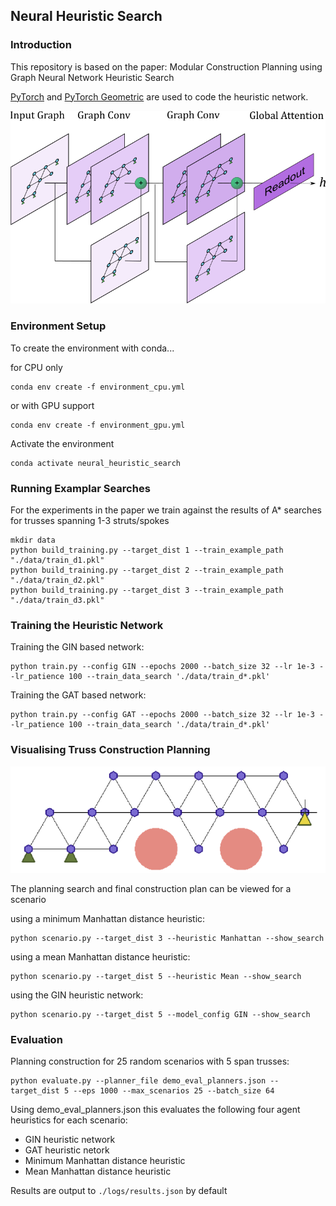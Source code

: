 ## Neural Heuristic Search

### Introduction
This repository is based on the paper: Modular Construction Planning using Graph Neural Network Heuristic Search

[PyTorch](https://pytorch.org/) and [PyTorch Geometric](https://pytorch-geometric.readthedocs.io/en/latest/) are used to code the heuristic network.

<img src="images/shnet.png"
     alt="Search heuristic network"
     style="float: margin-bottom: 50px;" />


### Environment Setup
To create the environment with conda...

for CPU only
```
conda env create -f environment_cpu.yml
```
or with GPU support

```
conda env create -f environment_gpu.yml
```

Activate the environment

```
conda activate neural_heuristic_search
```
### Running Examplar Searches

For the experiments in the paper we train against the results of A* searches for trusses spanning 1-3 struts/spokes

```
mkdir data
python build_training.py --target_dist 1 --train_example_path "./data/train_d1.pkl"
python build_training.py --target_dist 2 --train_example_path "./data/train_d2.pkl"
python build_training.py --target_dist 3 --train_example_path "./data/train_d3.pkl"

```

### Training the Heuristic Network

Training the GIN based network:
```
python train.py --config GIN --epochs 2000 --batch_size 32 --lr 1e-3 --lr_patience 100 --train_data_search './data/train_d*.pkl'
```

Training the GAT based network:
```
python train.py --config GAT --epochs 2000 --batch_size 32 --lr 1e-3 --lr_patience 100 --train_data_search './data/train_d*.pkl'
```

### Visualising Truss Construction Planning

<img src="images/truss.png"
     alt="Generated truss"
     style="float: margin-bottom: 50px;" />

The planning search and final construction plan can be viewed for a scenario


using a minimum Manhattan distance heuristic:
```
python scenario.py --target_dist 3 --heuristic Manhattan --show_search
```

using a mean Manhattan distance heuristic:
```
python scenario.py --target_dist 5 --heuristic Mean --show_search
```

using the GIN heuristic network:
```
python scenario.py --target_dist 5 --model_config GIN --show_search
```


### Evaluation

Planning construction for 25 random scenarios with 5 span trusses:

```
python evaluate.py --planner_file demo_eval_planners.json --target_dist 5 --eps 1000 --max_scenarios 25 --batch_size 64 
```

Using demo_eval_planners.json this evaluates the following four agent heuristics for each scenario:
- GIN heuristic network
- GAT heuristic netork
- Minimum Manhattan distance heuristic
- Mean Manhattan distance heuristic

Results are output to ```./logs/results.json``` by default